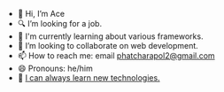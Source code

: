 - 👋 Hi, I’m Ace
- 🔍 I’m looking for a job.
- 🌱 I'm currently learning about various frameworks.
- 💞️ I’m looking to collaborate on web development.
- 📫 How to reach me: email phatcharapol2@gmail.com
- 😄 Pronouns: he/him
- 🚀 <u>I can always learn new technologies.</u>

<!---
Ace-Phatcharapol/Ace-Phatcharapol is a ✨ special ✨ repository because its `README.md` (this file) appears on your GitHub profile.
You can click the Preview link to take a look at your changes.
--->
